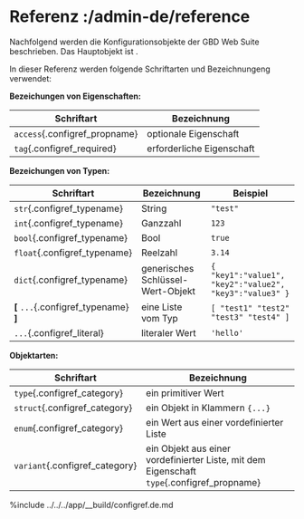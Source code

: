 # Referenz :/admin-de/reference

Nachfolgend werden die Konfigurationsobjekte der GBD Web Suite beschrieben. Das Hauptobjekt ist [](/admin-de/reference/gws.base.application.core.Config).

In dieser Referenz werden folgende Schriftarten und Bezeichnungeng verwendet: 

**Bezeichungen von Eigenschaften:**

| Schriftart                    | Bezeichnung               |
|-------------------------------|---------------------------|
| `access`{.configref_propname} | optionale Eigenschaft     |
| `tag`{.configref_required}    | erforderliche Eigenschaft |

**Bezeichungen von Typen:**

| Schriftart                             | Bezeichnung                       | Beispiel                                                |
|----------------------------------------|-----------------------------------|---------------------------------------------------------|
| `str`{.configref_typename}             | String                            | `"test"`                                                |
| `int`{.configref_typename}             | Ganzzahl                          | `123`                                                   |
| `bool`{.configref_typename}            | Bool                              | `true`                                                  |
| `float`{.configref_typename}           | Reelzahl                          | `3.14`                                                  |
| ``dict``{.configref_typename}          | generisches Schlüssel-Wert-Objekt | `{ "key1":"value1", "key2":"value2", "key3":"value3" }` |
| **[** `...`{.configref_typename} **]** | eine Liste vom Typ                | `[ "test1" "test2" "test3" "test4" ]`                   |
| `...`{.configref_literal}              | literaler Wert                    | `'hello'`                                               |

**Objektarten:**

| Schriftart                     | Bezeichnung                                                                                |
|--------------------------------|--------------------------------------------------------------------------------------------|
| `type`{.configref_category}    | ein primitiver Wert                                                                        |
| `struct`{.configref_category}  | ein Objekt in Klammern `{...}`                                                             |
| `enum`{.configref_category}    | ein Wert aus einer vordefinierter Liste                                                    |
| `variant`{.configref_category} | ein Objekt aus einer vordefinierter Liste, mit dem Eigenschaft `type`{.configref_propname} |


%include ../../../app/__build/configref.de.md
